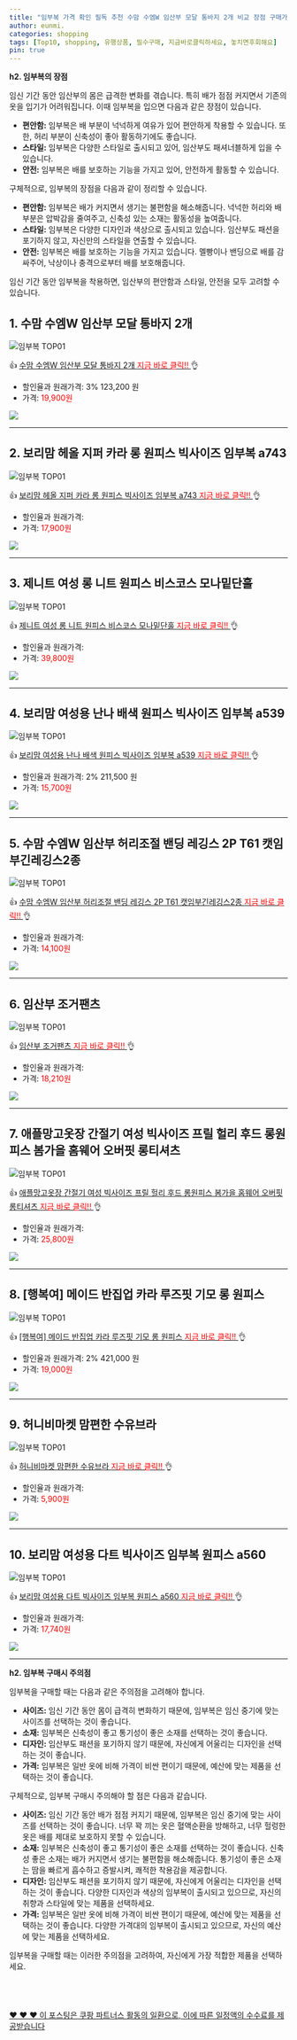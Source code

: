```yaml
---
title: "임부복 가격 확인 필독 추천 수맘 수엠W 임산부 모달 통바지 2개 비교 장점 구매가이드"
author: eunmi.
categories: shopping
tags: [Top10, shopping, 유행상품, 필수구매, 지금바로클릭하세요, 놓치면후회해요]
pin: true
---
```

**h2. 임부복의 장점**

임신 기간 동안 임산부의 몸은 급격한 변화를 겪습니다. 특히 배가 점점 커지면서 기존의 옷을 입기가 어려워집니다. 이때 임부복을 입으면 다음과 같은 장점이 있습니다.

* **편안함:** 임부복은 배 부분이 넉넉하게 여유가 있어 편안하게 착용할 수 있습니다. 또한, 허리 부분이 신축성이 좋아 활동하기에도 좋습니다.
* **스타일:** 임부복은 다양한 스타일로 출시되고 있어, 임산부도 패셔너블하게 입을 수 있습니다.
* **안전:** 임부복은 배를 보호하는 기능을 가지고 있어, 안전하게 활동할 수 있습니다.

구체적으로, 임부복의 장점을 다음과 같이 정리할 수 있습니다.

* **편안함:** 임부복은 배가 커지면서 생기는 불편함을 해소해줍니다. 넉넉한 허리와 배 부분은 압박감을 줄여주고, 신축성 있는 소재는 활동성을 높여줍니다.
* **스타일:** 임부복은 다양한 디자인과 색상으로 출시되고 있습니다. 임산부도 패션을 포기하지 않고, 자신만의 스타일을 연출할 수 있습니다.
* **안전:** 임부복은 배를 보호하는 기능을 가지고 있습니다. 멜빵이나 밴딩으로 배를 감싸주어, 낙상이나 충격으로부터 배를 보호해줍니다.

임신 기간 동안 임부복을 착용하면, 임산부의 편안함과 스타일, 안전을 모두 고려할 수 있습니다.

   

## 1. 수맘 수엠W 임산부 모달 통바지 2개

![임부복 TOP01](https://thumbnail6.coupangcdn.com/thumbnails/remote/230x230ex/image/vendor_inventory/7cc5/045b94b100d5e3c31007b8adf8edf3dbafa2989f195588d86d8e5e80f72c.jpg)


👍 [수맘 수엠W 임산부 모달 통바지 2개 <font color=red> 지금 바로 클릭!! </font> ](https://link.coupang.com/re/AFFSDP?lptag=AF3617701&subid=GithubCoopas&pageKey=6570863948&traceid=V0-153&itemId=14748954510&vendorItemId=81989340082) 👌 


- 할인율과 원래가격: 3%  123,200   원
- 가격: <span style='color:red'>19,900원</span>

[![](/discount_price.png)](https://link.coupang.com/re/AFFSDP?lptag=AF3617701&subid=GithubCoopas&pageKey=6570863948&traceid=V0-153&itemId=14748954510&vendorItemId=81989340082)

---


   

## 2. 보리맘 헤올 지퍼 카라 롱 원피스 빅사이즈 임부복 a743

![임부복 TOP01](https://thumbnail9.coupangcdn.com/thumbnails/remote/230x230ex/image/rs_quotation_api/30l4fsmg/599d6051f8f74f56851a7b8e0c8b6106.jpg)


👍 [보리맘 헤올 지퍼 카라 롱 원피스 빅사이즈 임부복 a743 <font color=red> 지금 바로 클릭!! </font> ](https://link.coupang.com/re/AFFSDP?lptag=AF3617701&subid=GithubCoopas&pageKey=7119492694&traceid=V0-153&itemId=17822152364&vendorItemId=84986038895) 👌 


- 할인율과 원래가격: 
- 가격: <span style='color:red'>17,900원</span>

[![](/discount_price.png)](https://link.coupang.com/re/AFFSDP?lptag=AF3617701&subid=GithubCoopas&pageKey=7119492694&traceid=V0-153&itemId=17822152364&vendorItemId=84986038895)

---


   

## 3. 제니트 여성 롱 니트 원피스 비스코스 모나밑단훌

![임부복 TOP01](https://thumbnail9.coupangcdn.com/thumbnails/remote/230x230ex/image/vendor_inventory/614e/8e9706a2c2aa2b9fa4d6e2789736b839076e668d7cb5c7db2d6d8c960dff.jpg)


👍 [제니트 여성 롱 니트 원피스 비스코스 모나밑단훌 <font color=red> 지금 바로 클릭!! </font> ](https://link.coupang.com/re/AFFSDP?lptag=AF3617701&subid=GithubCoopas&pageKey=5155418438&traceid=V0-153&itemId=7091282480&vendorItemId=79347170067) 👌 


- 할인율과 원래가격: 
- 가격: <span style='color:red'>39,800원</span>

[![](/discount_price.png)](https://link.coupang.com/re/AFFSDP?lptag=AF3617701&subid=GithubCoopas&pageKey=5155418438&traceid=V0-153&itemId=7091282480&vendorItemId=79347170067)

---


   

## 4. 보리맘 여성용 난나 배색 원피스 빅사이즈 임부복 a539

![임부복 TOP01](https://thumbnail6.coupangcdn.com/thumbnails/remote/230x230ex/image/rs_quotation_api/bt5oujns/b154b4e11eef479d91fb6cf0569655a3.jpg)


👍 [보리맘 여성용 난나 배색 원피스 빅사이즈 임부복 a539 <font color=red> 지금 바로 클릭!! </font> ](https://link.coupang.com/re/AFFSDP?lptag=AF3617701&subid=GithubCoopas&pageKey=6293573556&traceid=V0-153&itemId=12976962177&vendorItemId=80240915973) 👌 


- 할인율과 원래가격: 2%  211,500   원
- 가격: <span style='color:red'>15,700원</span>

[![](/discount_price.png)](https://link.coupang.com/re/AFFSDP?lptag=AF3617701&subid=GithubCoopas&pageKey=6293573556&traceid=V0-153&itemId=12976962177&vendorItemId=80240915973)

---


   

## 5. 수맘 수엠W 임산부 허리조절 밴딩 레깅스 2P T61 캣임부긴레깅스2종

![임부복 TOP01](https://thumbnail7.coupangcdn.com/thumbnails/remote/230x230ex/image/vendor_inventory/48b1/c60f5041fbc384fa587b002ee29137119aaf7134e7b0a0ae77775a1466e2.jpg)


👍 [수맘 수엠W 임산부 허리조절 밴딩 레깅스 2P T61 캣임부긴레깅스2종 <font color=red> 지금 바로 클릭!! </font> ](https://link.coupang.com/re/AFFSDP?lptag=AF3617701&subid=GithubCoopas&pageKey=6740530624&traceid=V0-153&itemId=15734278751&vendorItemId=82902815052) 👌 


- 할인율과 원래가격: 
- 가격: <span style='color:red'>14,100원</span>

[![](/discount_price.png)](https://link.coupang.com/re/AFFSDP?lptag=AF3617701&subid=GithubCoopas&pageKey=6740530624&traceid=V0-153&itemId=15734278751&vendorItemId=82902815052)

---


   

## 6. 임산부 조거팬츠

![임부복 TOP01](https://thumbnail9.coupangcdn.com/thumbnails/remote/230x230ex/image/rs_quotation_api/bejpfyqb/8b188fbbb47b4f44b9fa30603e2e3482.jpg)


👍 [임산부 조거팬츠 <font color=red> 지금 바로 클릭!! </font> ](https://link.coupang.com/re/AFFSDP?lptag=AF3617701&subid=GithubCoopas&pageKey=6345909168&traceid=V0-153&itemId=13333521131&vendorItemId=80589275047) 👌 


- 할인율과 원래가격: 
- 가격: <span style='color:red'>18,210원</span>

[![](/discount_price.png)](https://link.coupang.com/re/AFFSDP?lptag=AF3617701&subid=GithubCoopas&pageKey=6345909168&traceid=V0-153&itemId=13333521131&vendorItemId=80589275047)

---


   

## 7. 애플망고옷장 간절기 여성 빅사이즈 프릴 헐리 후드 롱원피스 봄가을 홈웨어 오버핏 롱티셔츠

![임부복 TOP01](https://thumbnail9.coupangcdn.com/thumbnails/remote/230x230ex/image/vendor_inventory/e444/4c0c1d23212308a7e260abb673033ac7619809c11c626d939ed92382e49f.jpg)


👍 [애플망고옷장 간절기 여성 빅사이즈 프릴 헐리 후드 롱원피스 봄가을 홈웨어 오버핏 롱티셔츠 <font color=red> 지금 바로 클릭!! </font> ](https://link.coupang.com/re/AFFSDP?lptag=AF3617701&subid=GithubCoopas&pageKey=6339989313&traceid=V0-153&itemId=13296427044&vendorItemId=80566584201) 👌 


- 할인율과 원래가격: 
- 가격: <span style='color:red'>25,800원</span>

[![](/discount_price.png)](https://link.coupang.com/re/AFFSDP?lptag=AF3617701&subid=GithubCoopas&pageKey=6339989313&traceid=V0-153&itemId=13296427044&vendorItemId=80566584201)

---


   

## 8. [행복여] 메이드 반집업 카라 루즈핏 기모 롱 원피스

![임부복 TOP01](https://thumbnail10.coupangcdn.com/thumbnails/remote/230x230ex/image/vendor_inventory/cc5f/e871e76ffac83ae17706c19fd611f441861c8b0c8040fa7715694ece912c.jpg)


👍 [[행복여] 메이드 반집업 카라 루즈핏 기모 롱 원피스 <font color=red> 지금 바로 클릭!! </font> ](https://link.coupang.com/re/AFFSDP?lptag=AF3617701&subid=GithubCoopas&pageKey=7650913916&traceid=V0-153&itemId=20357004863&vendorItemId=87438737801) 👌 


- 할인율과 원래가격: 2%  421,000   원
- 가격: <span style='color:red'>19,000원</span>

[![](/discount_price.png)](https://link.coupang.com/re/AFFSDP?lptag=AF3617701&subid=GithubCoopas&pageKey=7650913916&traceid=V0-153&itemId=20357004863&vendorItemId=87438737801)

---


   

## 9. 허니비마켓 맘편한 수유브라

![임부복 TOP01](https://thumbnail7.coupangcdn.com/thumbnails/remote/230x230ex/image/retail/images/2022/04/26/14/9/747f5319-228c-496d-a777-6129e4b9ca5c.jpg)


👍 [허니비마켓 맘편한 수유브라 <font color=red> 지금 바로 클릭!! </font> ](https://link.coupang.com/re/AFFSDP?lptag=AF3617701&subid=GithubCoopas&pageKey=6482860517&traceid=V0-153&itemId=14199214655&vendorItemId=81444789451) 👌 


- 할인율과 원래가격: 
- 가격: <span style='color:red'>5,900원</span>

[![](/discount_price.png)](https://link.coupang.com/re/AFFSDP?lptag=AF3617701&subid=GithubCoopas&pageKey=6482860517&traceid=V0-153&itemId=14199214655&vendorItemId=81444789451)

---


   

## 10. 보리맘 여성용 다트 빅사이즈 임부복 원피스 a560

![임부복 TOP01](https://thumbnail6.coupangcdn.com/thumbnails/remote/230x230ex/image/rs_quotation_api/wr0z9yeg/d2751eef00554230a20fa9455393186c.jpg)


👍 [보리맘 여성용 다트 빅사이즈 임부복 원피스 a560 <font color=red> 지금 바로 클릭!! </font> ](https://link.coupang.com/re/AFFSDP?lptag=AF3617701&subid=GithubCoopas&pageKey=6326912906&traceid=V0-153&itemId=13213708338&vendorItemId=80472118294) 👌 


- 할인율과 원래가격: 
- 가격: <span style='color:red'>17,740원</span>

[![](/discount_price.png)](https://link.coupang.com/re/AFFSDP?lptag=AF3617701&subid=GithubCoopas&pageKey=6326912906&traceid=V0-153&itemId=13213708338&vendorItemId=80472118294)

---
**h2. 임부복 구매시 주의점**

임부복을 구매할 때는 다음과 같은 주의점을 고려해야 합니다.

* **사이즈:** 임신 기간 동안 몸이 급격히 변화하기 때문에, 임부복은 임신 중기에 맞는 사이즈를 선택하는 것이 좋습니다.
* **소재:** 임부복은 신축성이 좋고 통기성이 좋은 소재를 선택하는 것이 좋습니다.
* **디자인:** 임산부도 패션을 포기하지 않기 때문에, 자신에게 어울리는 디자인을 선택하는 것이 좋습니다.
* **가격:** 임부복은 일반 옷에 비해 가격이 비싼 편이기 때문에, 예산에 맞는 제품을 선택하는 것이 좋습니다.

구체적으로, 임부복 구매시 주의해야 할 점은 다음과 같습니다.

* **사이즈:** 임신 기간 동안 배가 점점 커지기 때문에, 임부복은 임신 중기에 맞는 사이즈를 선택하는 것이 좋습니다. 너무 꽉 끼는 옷은 혈액순환을 방해하고, 너무 헐렁한 옷은 배를 제대로 보호하지 못할 수 있습니다.
* **소재:** 임부복은 신축성이 좋고 통기성이 좋은 소재를 선택하는 것이 좋습니다. 신축성 좋은 소재는 배가 커지면서 생기는 불편함을 해소해줍니다. 통기성이 좋은 소재는 땀을 빠르게 흡수하고 증발시켜, 쾌적한 착용감을 제공합니다.
* **디자인:** 임산부도 패션을 포기하지 않기 때문에, 자신에게 어울리는 디자인을 선택하는 것이 좋습니다. 다양한 디자인과 색상의 임부복이 출시되고 있으므로, 자신의 취향과 스타일에 맞는 제품을 선택하세요.
* **가격:** 임부복은 일반 옷에 비해 가격이 비싼 편이기 때문에, 예산에 맞는 제품을 선택하는 것이 좋습니다. 다양한 가격대의 임부복이 출시되고 있으므로, 자신의 예산에 맞는 제품을 선택하세요.

임부복을 구매할 때는 이러한 주의점을 고려하여, 자신에게 가장 적합한 제품을 선택하세요.<br><br><br><br><br> [ ❤ ❤ ❤ 이 포스팅은 쿠팡 파트너스 활동의 일환으로, 이에 따른 일정액의 수수료를 제공받습니다](https://link.coupang.com/a/bcEFyh)